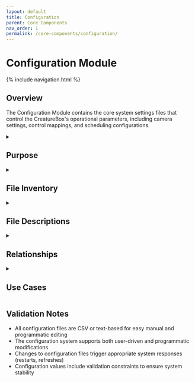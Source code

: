 ```yaml
---
layout: default
title: Configuration
parent: Core Components
nav_order: 1
permalink: /core-components/configuration/
---
```


# Configuration Module

{% include navigation.html %}

## Overview

The Configuration Module contains the core system settings files that control the CreatureBox's operational parameters, including camera settings, control mappings, and scheduling configurations.

<details id="purpose">
<summary><h2>Purpose</h2></summary>
<div markdown="1">

The `src/config` directory serves as the central repository for all configuration files that define system-wide settings and parameters for the CreatureBox system. These files establish default values, valid ranges, and current settings for various components including:

- Camera operation and image capture parameters
- System controls and input mappings
- Scheduling and automated operations
- System-wide operational constants and thresholds
- Default configuration values for initial setup

These configuration files provide a centralized location for settings that affect multiple parts of the system, enabling consistent configuration management and allowing for both programmatic and user-driven customization of system behavior.

</div>
</details>

<details id="file-inventory">
<summary><h2>File Inventory</h2></summary>
<div markdown="1">

| Filename | Type | Size | Description |
|----------|------|------|-------------|
| camera_settings.csv | CSV | 1.2 KB | Camera configuration parameters |
| controls.txt | Text | 0.8 KB | System control settings |
| schedule_settings.csv | CSV | 0.9 KB | Automated schedule configuration |
| wordlist.csv | CSV | 20.1 KB | Extended lexical resources |

</div>
</details>

<details id="file-descriptions">
<summary><h2>File Descriptions</h2></summary>
<div markdown="1">

### camera_settings.csv
- **Primary Purpose**: Defines camera configuration parameters for photo capture
- **Key Fields**:
  * `setting_name`: Name of the camera setting
  * `value`: Current configured value
  * `default`: Default value if not configured
  * `min_value`: Minimum allowable value (for numeric settings)
  * `max_value`: Maximum allowable value (for numeric settings)
  * `options`: Available choices (for enumerated settings)
  * `description`: Human-readable description of the setting
  * `type`: Data type (integer, float, string, boolean, enum)
- **Key Settings**:
  * `resolution`: Image capture resolution (width x height)
  * `exposure_mode`: Camera exposure setting (auto, night, action, etc.)
  * `white_balance`: White balance mode (auto, sunlight, cloudy, etc.)
  * `iso`: ISO sensitivity setting (100-800)
  * `shutter_speed`: Manual shutter speed in microseconds
  * `image_effect`: Special effects (none, negative, sketch, etc.)
  * `led_enabled`: Enable/disable camera LED indicator
- **Dependencies**:
  * src/web/utils/camera.py (for applying settings)
  * src/web/routes/camera.py (for API access)
- **Technical Notes**: 
  * CSV format enables easy parsing and modification
  * Includes validation constraints for each setting
  * Organized by functional categories (exposure, resolution, etc.)
  * Changes require camera service restart to take effect

### controls.txt
- **Primary Purpose**: Defines system-wide control settings and operational parameters
- **Key Sections**:
  * System identification (name, ID, location)
  * Operational modes (normal, power-saving, maintenance)
  * Network configuration (connection preferences)
  * Notification settings (alerts, status reports)
  * Security parameters (access control)
  * GPIO pin mappings for physical buttons
  * Function assignments for each control
  * Long-press and short-press behavior definitions
  * LED indicator mappings
- **Dependencies**:
  * src/web/utils/system.py (for applying settings)
  * src/web/routes/settings.py (for API access)
- **Technical Notes**: 
  * Uses simple key-value format for easy parsing
  * Comments denoted with # character
  * Includes documentation for each setting inline
  * Read on system startup, changes require restart

### schedule_settings.csv
- **Primary Purpose**: Configures automated scheduling of system operations
- **Key Fields**:
  * `schedule_id`: Unique identifier for schedule entry
  * `operation`: Type of operation (photo, backup, power)
  * `time`: Time to execute operation (24-hour format)
  * `days`: Days to execute (comma-separated or daily/weekday/weekend)
  * `parameters`: JSON-encoded parameters for operation
  * `enabled`: Boolean indicating if schedule is active
  * `description`: Human-readable description
  * `last_run`: Timestamp of last execution
- **Key Settings**:
  * `start_time`: Daily start time for system activation
  * `end_time`: Daily end time for system shutdown
  * `capture_interval`: Time between photo captures (minutes)
  * `attraction_duration`: How long to run attraction features
  * `power_management`: Power profile to use (standard, eco, extreme)
  * `weekend_schedule`: Alternative settings for weekends
  * `holiday_mode`: Settings for extended unattended operation
- **Dependencies**:
  * src/software/scripts/auto_capture.py (for scheduled execution)
  * src/web/routes/settings.py (for API access)
- **Technical Notes**: 
  * CSV format enables easy parsing and modification
  * Supports complex scheduling patterns
  * Includes tracking of execution history
  * Processed by scheduler daemon, changes apply on next cycle

### wordlist.csv
- **Primary Purpose**: Extended lexical resources for system processing
- **Size**: 20.1 KB
- **Content**: Comprehensive word list for system processing and natural language functions
- **Dependencies**:
  * Text processing and analysis functions
- **Technical Notes**:
  * Supports extensible language processing features
  * Regularly updated with new terminology

</div>
</details>

<details id="relationships">
<summary><h2>Relationships</h2></summary>
<div markdown="1">

- **Related To**:
  * [Software Module](../software-module.md): Uses configuration for operational parameters
  * [Power Module](../power-management.md): Gets power settings from configuration
  * [Web Interface](../../web-interface.md): Provides UI for editing configurations
  * src/web/config.py (application configuration)
  * src/web/routes/settings.py (settings management API)
- **Depends On**:
  * System hardware capabilities (for valid parameter ranges)
  * File system permissions (for modifications)
  * System default templates
  * User preferences
- **Used By**:
  * Camera control functions
  * Scheduler service
  * System initialization process
  * Web interface configuration panels
  * System settings API

</div>
</details>

<details id="use-cases">
<summary><h2>Use Cases</h2></summary>
<div markdown="1">

1. **Camera Configuration Management**:
   - **Implementation**: The camera_settings.csv file defines all configurable parameters for the camera system.
   - **Example**:
     ```python
     # Reading camera settings in camera utility module
     def get_camera_settings():
         settings = {}
         with open('/opt/creaturebox/src/config/camera_settings.csv', 'r') as f:
             reader = csv.DictReader(f)
             for row in reader:
                 settings[row['setting_name']] = {
                     'value': convert_to_type(row['value'], row['type']),
                     'default': convert_to_type(row['default'], row['type']),
                     'type': row['type'],
                     'description': row['description']
                 }
         return settings
     ```

2. **Scheduled Operations Configuration**:
   - **Implementation**: The schedule_settings.csv file enables configuration of automated system operations.
   - **Example**:
     ```python
     # In scheduler module
     def load_schedules():
         schedules = []
         with open('/opt/creaturebox/src/config/schedule_settings.csv', 'r') as f:
             reader = csv.DictReader(f)
             for row in reader:
                 if row['enabled'].lower() == 'true':
                     schedules.append({
                         'id': row['schedule_id'],
                         'operation': row['operation'],
                         'time': row['time'],
                         'days': parse_days(row['days']),
                         'parameters': json.loads(row['parameters']),
                         'description': row['description']
                     })
         return schedules
     ```

3. **Control Mapping**:
   - **Description**: Mapping hardware buttons to software functions.
   - **Example**: 
     ```python
     # Load control mappings
     controls = {}
     with open('/path/to/controls.txt', 'r') as f:
         for line in f:
             if line.strip() and not line.startswith('#'):
                 key, value = line.strip().split('=')
                 controls[key.strip()] = value.strip()
     
     # Set up GPIO for button
     import RPi.GPIO as GPIO
     GPIO.setmode(GPIO.BCM)
     
     capture_button_pin = int(controls['capture_button_gpio'])
     GPIO.setup(capture_button_pin, GPIO.IN, pull_up_down=GPIO.PUD_UP)
     GPIO.add_event_detect(capture_button_pin, GPIO.FALLING, 
                          callback=take_photo, bouncetime=300)
     ```

4. **Configuration Update**:
   - **Description**: Updating configuration through the web interface.
   - **Example**: 
     ```python
     # Web route to update camera settings
     @app.route('/api/settings/camera', methods=['POST'])
     def update_camera_settings():
         new_settings = request.get_json()
         
         # Validate settings
         if 'resolution_x' not in new_settings or 'resolution_y' not in new_settings:
             return jsonify({'error': 'Missing resolution parameters'}), 400
             
         # Write to CSV
         with open('/path/to/camera_settings.csv', 'w', newline='') as f:
             writer = csv.DictWriter(f, fieldnames=new_settings.keys())
             writer.writeheader()
             writer.writerow(new_settings)
             
         # Restart camera service to apply changes
         subprocess.run(['systemctl', 'restart', 'creaturebox-camera.service'])
         
         return jsonify({'success': True})
     ```

</div>
</details>

## Validation Notes
- All configuration files are CSV or text-based for easy manual and programmatic editing
- The configuration system supports both user-driven and programmatic modifications
- Changes to configuration files trigger appropriate system responses (restarts, refreshes)
- Configuration values include validation constraints to ensure system stability